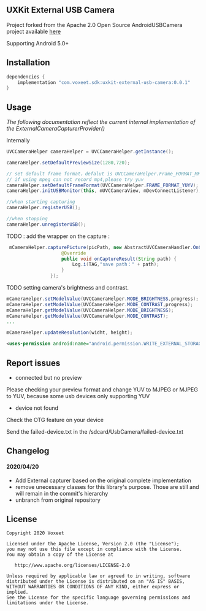 ## UXKit External USB Camera

Project forked from the Apache 2.0 Open Source AndroidUSBCamera project available [here](https://github.com/jiangdongguo/AndroidUSBCamera)

Supporting Android 5.0+

## Installation

```java
dependencies {
	implementation "com.voxeet.sdk:uxkit-external-usb-camera:0.0.1"
}

```

## Usage

_The following documentation reflect the current internal implementation of the ExternalCameraCapturerProvider()_

Internally

```java
UVCCameraHelper cameraHelper = UVCCameraHelper.getInstance();

cameraHelper.setDefaultPreviewSize(1280,720);

// set default frame format，defalut is UVCCameraHelper.Frame_FORMAT_MPEG
// if using mpeg can not record mp4,please try yuv
cameraHelper.setDefaultFrameFormat(UVCCameraHelper.FRAME_FORMAT_YUYV);
cameraHelper.initUSBMonitor(this, mUVCCameraView, mDevConnectListener);

//when starting capturing
cameraHelper.registerUSB();

//when stopping
cameraHelper.unregisterUSB();

```

TODO : add the wrapper on the capture :

```java
 mCameraHelper.capturePicture(picPath, new AbstractUVCCameraHandler.OnCaptureListener() {
                    @Override
                    public void onCaptureResult(String path) {
                        Log.i(TAG,"save path：" + path);
                    }
                }); 
```

TODO setting camera's brightness and contrast.
```java
mCameraHelper.setModelValue(UVCCameraHelper.MODE_BRIGHTNESS,progress);
mCameraHelper.setModelValue(UVCCameraHelper.MODE_CONTRAST,progress);
mCameraHelper.getModelValue(UVCCameraHelper.MODE_BRIGHTNESS);
mCameraHelper.getModelValue(UVCCameraHelper.MODE_CONTRAST);
...
```

```java
mCameraHelper.updateResolution(widht, height);
```

```xml
<uses-permission android:name="android.permission.WRITE_EXTERNAL_STORAGE" />
```


## Report issues

- connected but no preview

Please checking your preview format and change YUV to MJPEG or MJPEG to YUV, because some usb devices only supporting YUV

- device not found

Check the OTG feature on your device

Send the failed-device.txt in the /sdcard/UsbCamera/failed-device.txt


## Changelog

#### 2020/04/20

- Add External capturer based on the original complete implementation
- remove unecessary classes for this library's purpose. Those are still and will remain in the commit's hierarchy
- unbranch from original repository

License
-------

    Copyright 2020 Voxeet

    Licensed under the Apache License, Version 2.0 (the "License");
    you may not use this file except in compliance with the License.
    You may obtain a copy of the License at

       http://www.apache.org/licenses/LICENSE-2.0

    Unless required by applicable law or agreed to in writing, software
    distributed under the License is distributed on an "AS IS" BASIS,
    WITHOUT WARRANTIES OR CONDITIONS OF ANY KIND, either express or implied.
    See the License for the specific language governing permissions and
    limitations under the License.
